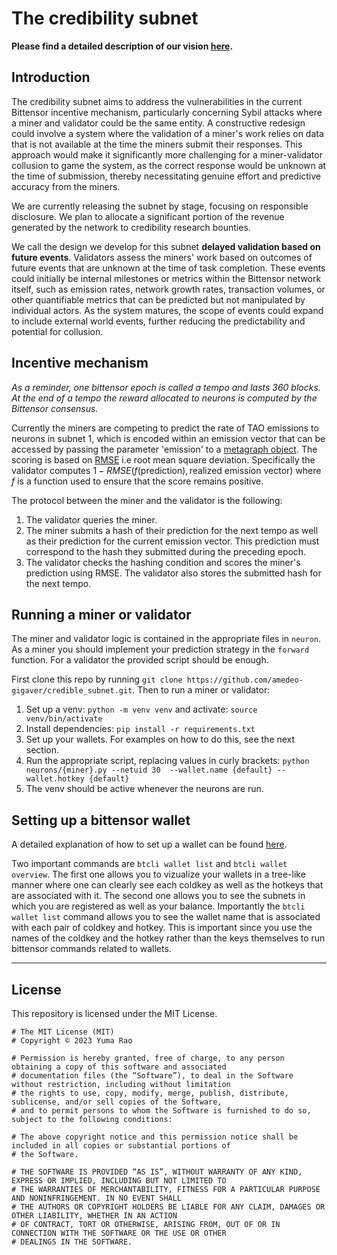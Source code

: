<div align="left">

# **The credibility subnet** 

**Please find a detailed description of our vision [here](https://amedeo-gigaver.gitbook.io/subnet-30/).**

## Introduction

The credibility subnet aims to address the vulnerabilities in the current Bittensor incentive mechanism, particularly concerning Sybil attacks where a miner and validator could be the same entity. A constructive redesign could involve a system where the validation of a miner's work relies on data that is not available at the time the miners submit their responses. This approach would make it significantly more challenging for a miner-validator collusion to game the system, as the correct response would be unknown at the time of submission, thereby necessitating genuine effort and predictive accuracy from the miners.

We are currently releasing the subnet by stage, focusing on responsible disclosure. We plan to allocate a significant portion of the revenue generated by the network to credibility research bounties.

We call the design we develop for this subnet **delayed validation based on future events**.
Validators assess the miners' work based on outcomes of future events that are unknown at the time of task completion. These events could initially be internal milestones or metrics within the Bittensor network itself, such as emission rates, network growth rates, transaction volumes, or other quantifiable metrics that can be predicted but not manipulated by individual actors. As the system matures, the scope of events could expand to include external world events, further reducing the predictability and potential for collusion.


## Incentive mechanism

*As a reminder, one bittensor epoch is called a tempo and lasts 360 blocks. At the end of a tempo the reward allocated to neurons is computed by the Bittensor consensus.*

Currently the miners are competing to predict the rate of TAO emissions to neurons in subnet 1, which is encoded within an emission vector that can be accessed by passing the parameter 'emission' to a [metagraph object](https://docs.bittensor.com/python-api/html/autoapi/bittensor/metagraph/index.html). 
The scoring is based on [RMSE](https://en.wikipedia.org/wiki/Root-mean-square_deviation) i.e root mean square deviation. Specifically the validator computes $1-RMSE(f(\text{prediction}), \text{realized emission vector})$ where $f$ is a function used to ensure that the score remains positive. 

The protocol between the miner and the validator is the following:
1. The validator queries the miner.
2. The miner submits a hash of their prediction for the next tempo as well as their prediction for the current emission vector. This prediction must correspond to the hash they submitted during the preceding epoch.
3. The validator checks the hashing condition and scores the miner's prediction using RMSE. The validator also stores the submitted hash for the next tempo. 

## Running a miner or validator

The miner and validator logic is contained in the appropriate files in `neuron`. As a miner you should implement your prediction strategy in the `forward` function. For a validator the provided script should be enough. 

First clone this repo by running `git clone https://github.com/amedeo-gigaver/credible_subnet.git`. Then to run a miner or validator:

1. Set up a venv: `python -m venv venv` and activate: `source venv/bin/activate`
2. Install dependencies: `pip install -r requirements.txt`
3. Set up your wallets. For examples on how to do this, see the next section.
4. Run the appropriate script, replacing values in curly brackets: `python neurons/{miner}.py --netuid 30  --wallet.name {default} --wallet.hotkey {default}`
5. The venv should be active whenever the neurons are run.

## Setting up a bittensor wallet
A detailed explanation of how to set up a wallet can be found [here](https://docs.bittensor.com/getting-started/wallets). 

Two important commands are `btcli wallet list` and `btcli wallet overview`. The first one allows you to vizualize your wallets in a tree-like manner where one can clearly see each coldkey as well as the hotkeys that are associated with it. The second one allows you to see the subnets in which you are registered as well as your balance. Importantly the `btcli wallet list` command allows you to see the wallet name that is associated with each pair of coldkey and hotkey. This is important since you use the names of the coldkey and the hotkey rather than the keys themselves to run bittensor commands related to wallets.  

---

## License
This repository is licensed under the MIT License.
```text
# The MIT License (MIT)
# Copyright © 2023 Yuma Rao

# Permission is hereby granted, free of charge, to any person obtaining a copy of this software and associated
# documentation files (the “Software”), to deal in the Software without restriction, including without limitation
# the rights to use, copy, modify, merge, publish, distribute, sublicense, and/or sell copies of the Software,
# and to permit persons to whom the Software is furnished to do so, subject to the following conditions:

# The above copyright notice and this permission notice shall be included in all copies or substantial portions of
# the Software.

# THE SOFTWARE IS PROVIDED “AS IS”, WITHOUT WARRANTY OF ANY KIND, EXPRESS OR IMPLIED, INCLUDING BUT NOT LIMITED TO
# THE WARRANTIES OF MERCHANTABILITY, FITNESS FOR A PARTICULAR PURPOSE AND NONINFRINGEMENT. IN NO EVENT SHALL
# THE AUTHORS OR COPYRIGHT HOLDERS BE LIABLE FOR ANY CLAIM, DAMAGES OR OTHER LIABILITY, WHETHER IN AN ACTION
# OF CONTRACT, TORT OR OTHERWISE, ARISING FROM, OUT OF OR IN CONNECTION WITH THE SOFTWARE OR THE USE OR OTHER
# DEALINGS IN THE SOFTWARE.
```

